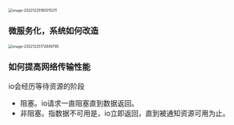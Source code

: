 <img src="/Users/wangfusheng/Documents/notes/架构设计/高并发系统设计/.assets/image-20221225160015211.png" alt="image-20221225160015211" style="zoom:50%;" /> 



### 微服务化，系统如何改造

<img src="/Users/wangfusheng/Documents/notes/架构设计/高并发系统设计/.assets/image-20221225172649795.png" alt="image-20221225172649795" style="zoom:50%;" />

### 如何提高网络传输性能

io会经历等待资源的阶段

+ 阻塞。io请求一直阻塞直到数据返回。
+ 非阻塞。指数据不可用是，io立即返回，直到被通知资源可用为止。